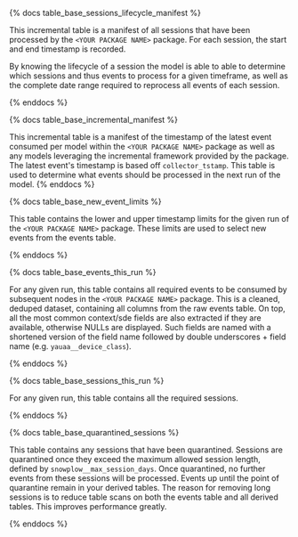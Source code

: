 {% docs table_base_sessions_lifecycle_manifest %}

This incremental table is a manifest of all sessions that have been processed by the `<YOUR PACKAGE NAME>` package. For each session, the start and end timestamp is recorded.

By knowing the lifecycle of a session the model is able to able to determine which sessions and thus events to process for a given timeframe, as well as the complete date range required to reprocess all events of each session.

{% enddocs %}

{% docs table_base_incremental_manifest %}

This incremental table is a manifest of the timestamp of the latest event consumed per model within the `<YOUR PACKAGE NAME>` package as well as any models leveraging the incremental framework provided by the package. The latest event's timestamp is based off `collector_tstamp`. This table is used to determine what events should be processed in the next run of the model.
{% enddocs %}

{% docs table_base_new_event_limits %}

This table contains the lower and upper timestamp limits for the given run of the `<YOUR PACKAGE NAME>` package. These limits are used to select new events from the events table.

{% enddocs %}


{% docs table_base_events_this_run %}

For any given run, this table contains all required events to be consumed by subsequent nodes in the `<YOUR PACKAGE NAME>` package. This is a cleaned, deduped dataset, containing all columns from the raw events table. On top, all the most common context/sde fields are also extracted if they are available, otherwise NULLs are displayed. Such fields are named with a shortened version of the field name followed by double underscores + field name (e.g. `yauaa__device_class`).

{% enddocs %}

{% docs table_base_sessions_this_run %}

For any given run, this table contains all the required sessions.

{% enddocs %}


{% docs table_base_quarantined_sessions %}

This table contains any sessions that have been quarantined. Sessions are quarantined once they exceed the maximum allowed session length, defined by `snowplow__max_session_days`.
Once quarantined, no further events from these sessions will be processed. Events up until the point of quarantine remain in your derived tables.
The reason for removing long sessions is to reduce table scans on both the events table and all derived tables. This improves performance greatly.

{% enddocs %}
